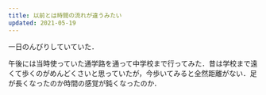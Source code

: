 ```yaml
---
title: 以前とは時間の流れが違うみたい
updated: 2021-05-19
---
```


一日のんびりしていていた．

午後には当時使っていた通学路を通って中学校まで行ってみた．昔は学校まで遠くて歩くのがめんどくさいと思っていたが，今歩いてみると全然距離がない．足が長くなったのか時間の感覚が鈍くなったのか．
